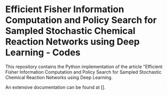 # Efficient Fisher Information Computation and Policy Search for Sampled Stochastic Chemical Reaction Networks using Deep Learning - Codes

This repository contains the Python implementation of the article "Efficient Fisher Information Computation and Policy Search for Sampled Stochastic Chemical Reaction Networks using Deep Learning.

An extensive documentation can be found at [].